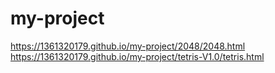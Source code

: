 # my-project
https://1361320179.github.io/my-project/2048/2048.html
https://1361320179.github.io/my-project/tetris-V1.0/tetris.html

